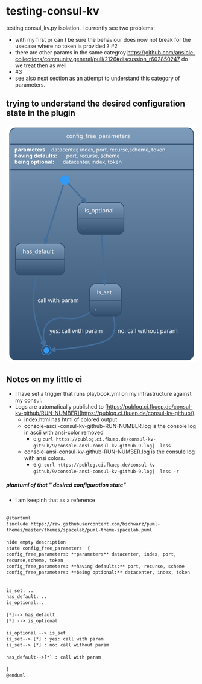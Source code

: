 # testing-consul-kv

testing consul_kv.py isolation.
I currently see two problems:  
* with my first pr can I be sure the behaviour does now not break for the usecase where no token is provided ? #2
* there are other params in the same categroy https://github.com/ansible-collections/community.general/pull/2126#discussion_r602850247 do we treat then as well 
 * #3 
 * see also next section as an attempt to understand this category of parameters.



## trying to understand the desired configuration state in the plugin

![image](images/config_state.svg)


## Notes on my little ci
* I have set a trigger that runs playbook.yml on my infrastructure against my consul.
* Logs are automatically published to [https://publog.ci.fkuep.de/consul-kv-github/RUN-NUMBER](https://publog.ci.fkuep.de/consul-kv-github/)
  * index.html has html of colored output
  * console-ascii-consul-kv-github-RUN-NUMBER.log is the console log in ascii with ansi-color removed
    * e.g `curl https://publog.ci.fkuep.de/consul-kv-github/9/console-ansi-consul-kv-github-9.log|  less `
  * console-ansi-consul-kv-github-RUN-NUMBER.log is the consule log with ansi colors. 
    * e.g: `curl https://publog.ci.fkuep.de/consul-kv-github/9/console-ansi-consul-kv-github-9.log|  less -r`



##### plantuml of that " desired configuration state" 
* I am keepinh that as a reference
``` plantuml

@startuml
!include https://raw.githubusercontent.com/bschwarz/puml-themes/master/themes/spacelab/puml-theme-spacelab.puml

hide empty description
state config_free_parameters  {
config_free_parameters: **parameters** datacenter, index, port, recurse,scheme, token
config_free_parameters: **having defaults:** port, recurse, scheme 
config_free_parameters: **being optional:** datacenter, index, token
 

is_set: ..
has_default: ..
is_optional:..

[*]--> has_default
[*] --> is_optional

is_optional --> is_set
is_set--> [*] : yes: call with param
is_set--> [*] : no: call without param

has_default-->[*] : call with param

}
@enduml

```
